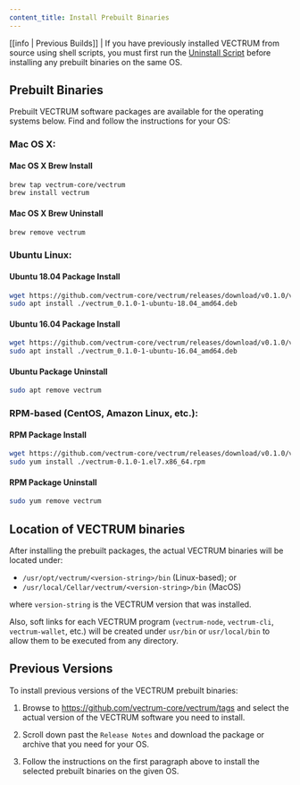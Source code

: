 ```yaml
---
content_title: Install Prebuilt Binaries
---
```


[[info | Previous Builds]]
| If you have previously installed VECTRUM from source using shell scripts, you must first run the [Uninstall Script](./01_build-from-source/01_shell-scripts/05_uninstall.md) before installing any prebuilt binaries on the same OS.

## Prebuilt Binaries

Prebuilt VECTRUM software packages are available for the operating systems below. Find and follow the instructions for your OS:

### Mac OS X:

#### Mac OS X Brew Install
```sh
brew tap vectrum-core/vectrum
brew install vectrum
```
#### Mac OS X Brew Uninstall
```sh
brew remove vectrum
```

### Ubuntu Linux:

#### Ubuntu 18.04 Package Install
```sh
wget https://github.com/vectrum-core/vectrum/releases/download/v0.1.0/vectrum_0.1.0-1-ubuntu-18.04_amd64.deb
sudo apt install ./vectrum_0.1.0-1-ubuntu-18.04_amd64.deb
```
#### Ubuntu 16.04 Package Install
```sh
wget https://github.com/vectrum-core/vectrum/releases/download/v0.1.0/vectrum_0.1.0-1-ubuntu-16.04_amd64.deb
sudo apt install ./vectrum_0.1.0-1-ubuntu-16.04_amd64.deb
```
#### Ubuntu Package Uninstall
```sh
sudo apt remove vectrum
```

### RPM-based (CentOS, Amazon Linux, etc.):

#### RPM Package Install
```sh
wget https://github.com/vectrum-core/vectrum/releases/download/v0.1.0/vectrum-0.1.0-1.el7.x86_64.rpm
sudo yum install ./vectrum-0.1.0-1.el7.x86_64.rpm
```
#### RPM Package Uninstall
```sh
sudo yum remove vectrum
```

## Location of VECTRUM binaries

After installing the prebuilt packages, the actual VECTRUM binaries will be located under:
* `/usr/opt/vectrum/<version-string>/bin` (Linux-based); or
* `/usr/local/Cellar/vectrum/<version-string>/bin` (MacOS)

where `version-string` is the VECTRUM version that was installed.

Also, soft links for each VECTRUM program (`vectrum-node`, `vectrum-cli`, `vectrum-wallet`, etc.) will be created under `usr/bin` or `usr/local/bin` to allow them to be executed from any directory.

## Previous Versions

To install previous versions of the VECTRUM prebuilt binaries:

1. Browse to https://github.com/vectrum-core/vectrum/tags and select the actual version of the VECTRUM software you need to install.

2. Scroll down past the `Release Notes` and download the package or archive that you need for your OS.

3. Follow the instructions on the first paragraph above to install the selected prebuilt binaries on the given OS.

